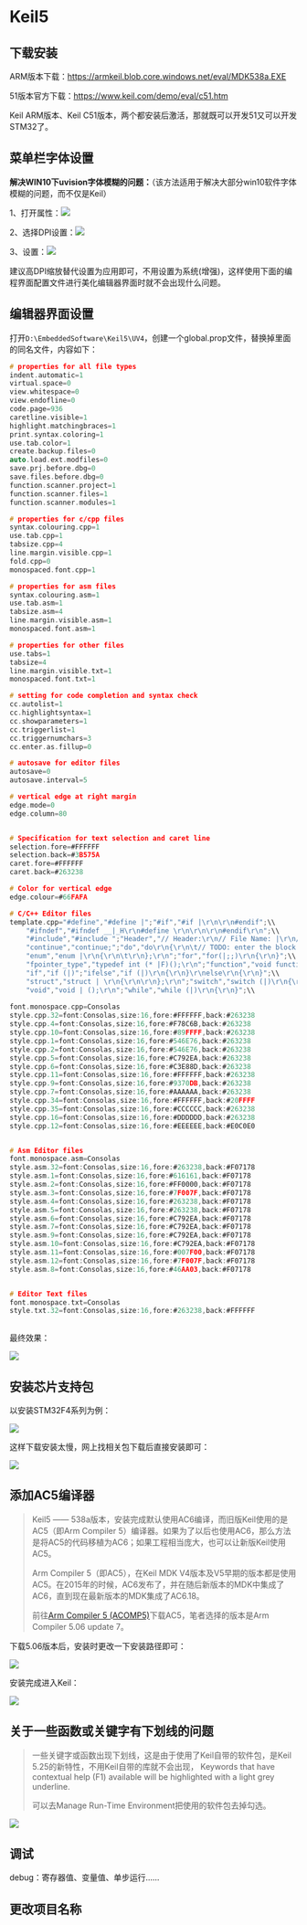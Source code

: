 # Keil5

## 下载安装

ARM版本下载：https://armkeil.blob.core.windows.net/eval/MDK538a.EXE

51版本官方下载：https://www.keil.com/demo/eval/c51.htm

Keil ARM版本、Keil C51版本，两个都安装后激活，那就既可以开发51又可以开发STM32了。



## 菜单栏字体设置

**解决WIN10下uvision字体模糊的问题：**（该方法适用于解决大部分win10软件字体模糊的问题，而不仅是Keil）

1、打开属性：![](keilImg/1.属性.png)

2、选择DPI设置：![](keilImg/2.DPI.png)

3、设置：![](keilImg/3.完成.png)

建议高DPI缩放替代设置为应用即可，不用设置为系统(增强)，这样使用下面的编程界面配置文件进行美化编辑器界面时就不会出现什么问题。

## 编辑器界面设置

打开`D:\EmbeddedSoftware\Keil5\UV4`，创建一个global.prop文件，替换掉里面的同名文件，内容如下：

```c
# properties for all file types
indent.automatic=1
virtual.space=0
view.whitespace=0
view.endofline=0
code.page=936
caretline.visible=1
highlight.matchingbraces=1
print.syntax.coloring=1
use.tab.color=1
create.backup.files=0
auto.load.ext.modfiles=0
save.prj.before.dbg=0
save.files.before.dbg=0
function.scanner.project=1
function.scanner.files=1
function.scanner.modules=1

# properties for c/cpp files
syntax.colouring.cpp=1
use.tab.cpp=1
tabsize.cpp=4
line.margin.visible.cpp=1
fold.cpp=0
monospaced.font.cpp=1

# properties for asm files
syntax.colouring.asm=1
use.tab.asm=1
tabsize.asm=4
line.margin.visible.asm=1
monospaced.font.asm=1

# properties for other files
use.tabs=1
tabsize=4
line.margin.visible.txt=1
monospaced.font.txt=1

# setting for code completion and syntax check
cc.autolist=1
cc.highlightsyntax=1
cc.showparameters=1
cc.triggerlist=1
cc.triggernumchars=3
cc.enter.as.fillup=0

# autosave for editor files
autosave=0
autosave.interval=5

# vertical edge at right margin
edge.mode=0
edge.column=80


# Specification for text selection and caret line
selection.fore=#FFFFFF
selection.back=#3B575A
caret.fore=#FFFFFF
caret.back=#263238

# Color for vertical edge
edge.colour=#66FAFA

# C/C++ Editor files
template.cpp="#define","#define |";"#if","#if |\r\n\r\n#endif";\\
    "#ifndef","#ifndef __|_H\r\n#define \r\n\r\n\r\n#endif\r\n";\\
    "#include","#include ";"Header","// Header:\r\n// File Name: |\r\n// Author:\r\n// Date:\r\n";\\
    "continue","continue;";"do","do\r\n{\r\n\t// TODO: enter the block content here\r\n\t\r\n\t|\r\n} while ();\r\n";\\
    "enum","enum |\r\n{\r\n\t\r\n};\r\n";"for","for(|;;)\r\n{\r\n}";\\
    "fpointer_type","typedef int (* |F)();\r\n";"function","void function(|)\r\n{\r\n\r\n}\r\n";\\
    "if","if (|)";"ifelse","if (|)\r\n{\r\n}\r\nelse\r\n{\r\n}";\\
    "struct","struct | \r\n{\r\n\r\n};\r\n";"switch","switch (|)\r\n{\r\n\tcase:\r\n\t\tbreak;\r\n\tcase:\r\n\t\tbreak;\r\n\tdefault:\r\n\t\tbreak;\r\n}";\\
    "void","void | ();\r\n";"while","while (|)\r\n{\r\n}";\\
    
font.monospace.cpp=Consolas
style.cpp.32=font:Consolas,size:16,fore:#FFFFFF,back:#263238
style.cpp.4=font:Consolas,size:16,fore:#F78C6B,back:#263238
style.cpp.10=font:Consolas,size:16,fore:#89FFFF,back:#263238
style.cpp.1=font:Consolas,size:16,fore:#546E76,back:#263238
style.cpp.2=font:Consolas,size:16,fore:#546E76,back:#263238
style.cpp.5=font:Consolas,size:16,fore:#C792EA,back:#263238
style.cpp.6=font:Consolas,size:16,fore:#C3E88D,back:#263238
style.cpp.11=font:Consolas,size:16,fore:#FFFFFF,back:#263238
style.cpp.9=font:Consolas,size:16,fore:#9370DB,back:#263238
style.cpp.7=font:Consolas,size:16,fore:#AAAAAA,back:#263238
style.cpp.34=font:Consolas,size:16,fore:#FFFFFF,back:#20FFFF
style.cpp.35=font:Consolas,size:16,fore:#CCCCCC,back:#263238
style.cpp.16=font:Consolas,size:16,fore:#DDDDDD,back:#263238
style.cpp.12=font:Consolas,size:16,fore:#EEEEEE,back:#E0C0E0


# Asm Editor files
font.monospace.asm=Consolas
style.asm.32=font:Consolas,size:16,fore:#263238,back:#F07178
style.asm.1=font:Consolas,size:16,fore:#616161,back:#F07178
style.asm.2=font:Consolas,size:16,fore:#FF0000,back:#F07178
style.asm.3=font:Consolas,size:16,fore:#7F007F,back:#F07178
style.asm.4=font:Consolas,size:16,fore:#263238,back:#F07178
style.asm.5=font:Consolas,size:16,fore:#263238,back:#F07178
style.asm.6=font:Consolas,size:16,fore:#C792EA,back:#F07178
style.asm.7=font:Consolas,size:16,fore:#C792EA,back:#F07178
style.asm.9=font:Consolas,size:16,fore:#C792EA,back:#F07178
style.asm.10=font:Consolas,size:16,fore:#C792EA,back:#F07178
style.asm.11=font:Consolas,size:16,fore:#007F00,back:#F07178
style.asm.12=font:Consolas,size:16,fore:#7F007F,back:#F07178
style.asm.8=font:Consolas,size:16,fore:#46AA03,back:#F07178


# Editor Text files
font.monospace.txt=Consolas
style.txt.32=font:Consolas,size:16,fore:#263238,back:#FFFFFF
    
```

最终效果：

![](keilImg/4.editor.png)

## 安装芯片支持包

以安装STM32F4系列为例：

![](keilImg/5.Keil.png)

这样下载安装太慢，网上找相关包下载后直接安装即可：

![](keilImg/6.package.png)

## 添加AC5编译器

> Keil5 —— 538a版本，安装完成默认使用AC6编译，而旧版Keil使用的是AC5（即Arm Compiler 5）编译器。如果为了以后也使用AC6，那么方法是将AC5的代码移植为AC6；如果工程相当庞大，也可以让新版Keil使用AC5。
>
> Arm Compiler 5（即AC5），在Keil MDK V4版本及V5早期的版本都是使用AC5。在2015年的时候，AC6发布了，并在随后新版本的MDK中集成了AC6，直到现在最新版本的MDK集成了AC6.18。
>
> 前往[Arm Compiler 5 (ACOMP5)](https://developer.arm.com/downloads/view/ACOMP5)下载AC5，笔者选择的版本是Arm Compiler 5.06 update 7。

下载5.06版本后，安装时更改一下安装路径即可：

![](keilImg/7.AC5.png)

安装完成进入Keil：

![](keilImg/8.ARMCC.png)

## 关于一些函数或关键字有下划线的问题

>一些关键字或函数出现下划线，这是由于使用了Keil自带的软件包，是Keil 5.25的新特性，不用Keil自带的库就不会出现，
>Keywords that have contextual help (F1) available will be highlighted with a light grey underline.
>
>可以去Manage Run-Time Environment把使用的软件包去掉勾选。

![](keilImg/9.question.png)



## 调试

debug：寄存器值、变量值、单步运行......



## 更改项目名称











